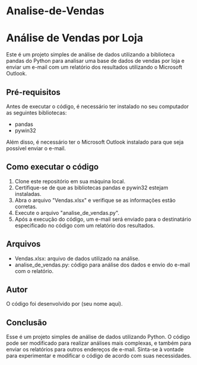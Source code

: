 # Analise-de-Vendas

# Análise de Vendas por Loja

Este é um projeto simples de análise de dados utilizando a biblioteca pandas do Python para analisar uma base de dados de vendas por loja e enviar um e-mail com um relatório dos resultados utilizando o Microsoft Outlook.

## Pré-requisitos

Antes de executar o código, é necessário ter instalado no seu computador as seguintes bibliotecas:
- pandas
- pywin32

Além disso, é necessário ter o Microsoft Outlook instalado para que seja possível enviar o e-mail.

## Como executar o código

1. Clone este repositório em sua máquina local.
2. Certifique-se de que as bibliotecas pandas e pywin32 estejam instaladas.
3. Abra o arquivo "Vendas.xlsx" e verifique se as informações estão corretas.
4. Execute o arquivo "analise_de_vendas.py". 
5. Após a execução do código, um e-mail será enviado para o destinatário especificado no código com um relatório dos resultados.

## Arquivos

- Vendas.xlsx: arquivo de dados utilizado na análise.
- analise_de_vendas.py: código para análise dos dados e envio do e-mail com o relatório.

## Autor

O código foi desenvolvido por (seu nome aqui). 

## Conclusão

Esse é um projeto simples de análise de dados utilizando Python. O código pode ser modificado para realizar análises mais complexas, e também para enviar os relatórios para outros endereços de e-mail. Sinta-se à vontade para experimentar e modificar o código de acordo com suas necessidades.
